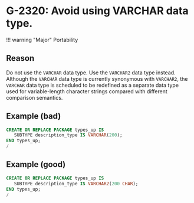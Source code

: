 # G-2320: Avoid using VARCHAR data type.

!!! warning "Major"
    Portability

## Reason

Do not use the `VARCHAR` data type. Use the `VARCHAR2` data type instead. Although the `VARCHAR` data type is currently synonymous with `VARCHAR2`, the `VARCHAR` data type is scheduled to be redefined as a separate data type used for variable-length character strings compared with different comparison semantics.

## Example (bad)

``` sql
CREATE OR REPLACE PACKAGE types_up IS
   SUBTYPE description_type IS VARCHAR(200);
END types_up;
/
```

## Example (good)

``` sql
CREATE OR REPLACE PACKAGE types_up IS
   SUBTYPE description_type IS VARCHAR2(200 CHAR);
END types_up;
/
```